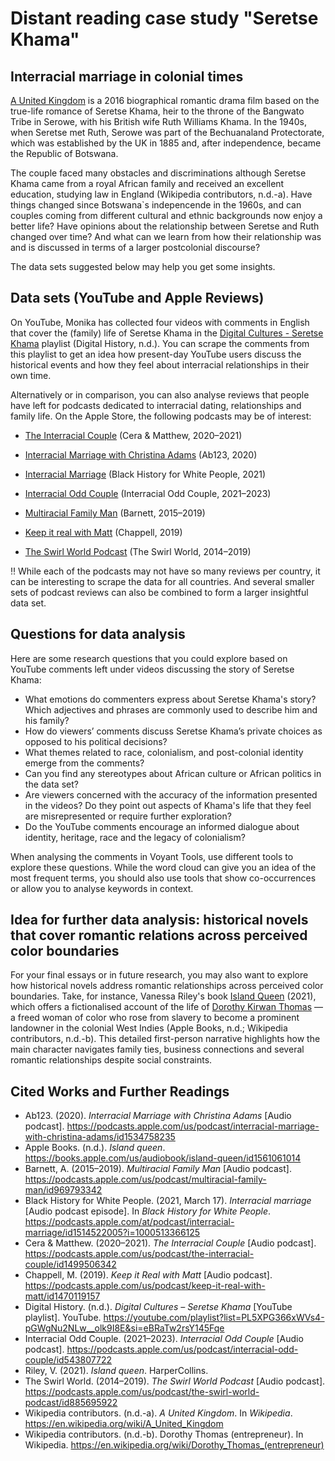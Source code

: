 # Distant reading case study "Seretse Khama"

## Interracial marriage in colonial times

[A United Kingdom](https://en.wikipedia.org/wiki/A_United_Kingdom) is a 2016 biographical romantic drama film based on the true-life romance of Seretse Khama, 
heir to the throne of the Bangwato Tribe in Serowe, with his British wife Ruth Williams Khama. In the 1940s, when Seretse met Ruth, Serowe was part of the Bechuanaland Protectorate, which was established by the UK in 1885 and, after independence, became the Republic of Botswana.

The couple faced many obstacles and discriminations although Seretse Khama came from a royal African family and received an excellent education,
studying law in England (Wikipedia contributors, n.d.-a). Have things changed since Botswana`s indepencende in the 1960s, and can couples coming from different cultural and ethnic
backgrounds now enjoy a better life? Have opinions about the relationship between Seretse and Ruth changed over time? And what can we learn from how their
relationship was and is discussed in terms of a larger postcolonial discourse?

The data sets suggested below may help you get some insights.

## Data sets (YouTube and Apple Reviews)

On YouTube, Monika has collected four videos with comments in English that cover the (family) life of Seretse Khama in the [Digital Cultures - Seretse Khama](https://youtube.com/playlist?list=PL5XPG366xWVs4-pGWgNu2NLw__olk9I8E&si=KNrZLoROgJUEQDcI) playlist (Digital History, n.d.). You can scrape the comments from this playlist to get an idea how present-day YouTube users discuss the historical events and how they feel about interracial relationships in their own time.

Alternatively or in comparison, you can also analyse reviews that people have left for podcasts dedicated to interracial dating, relationships and family life. On the Apple Store, the following podcasts may be of interest:

- [The Interracial Couple](https://podcasts.apple.com/us/podcast/the-interracial-couple/id1499506342) (Cera & Matthew, 2020–2021)

- [Interracial Marriage with Christina Adams](https://podcasts.apple.com/us/podcast/interracial-marriage-with-christina-adams/id1534758235) (Ab123, 2020)

- [Interracial Marriage](https://podcasts.apple.com/at/podcast/interracial-marriage/id1514522005?i=1000513366125) (Black History for White People, 2021)

- [Interracial Odd Couple](https://podcasts.apple.com/us/podcast/interracial-odd-couple/id543807722) (Interracial Odd Couple, 2021–2023)

- [Multiracial Family Man](https://podcasts.apple.com/us/podcast/multiracial-family-man/id969793342) (Barnett, 2015–2019)

- [Keep it real with Matt](https://podcasts.apple.com/us/podcast/keep-it-real-with-matt/id1470119157) (Chappell, 2019)

- [The Swirl World Podcast](https://podcasts.apple.com/us/podcast/the-swirl-world-podcast/id885695922) (The Swirl World, 2014–2019)

:bangbang: While each of the podcasts may not have so many reviews per country, it can be interesting to scrape the data for all countries. And several smaller sets of podcast reviews can also be combined to form a larger insightful data set.

## Questions for data analysis

Here are some research questions that you could explore based on YouTube comments left under videos discussing the story of Seretse Khama:

* What emotions do commenters express about Seretse Khama's story? Which adjectives and phrases are commonly used to describe him and his family?
* How do viewers’ comments discuss Seretse Khama’s private choices as opposed to his political decisions?
* What themes related to race, colonialism, and post-colonial identity emerge from the comments?
* Can you find any stereotypes about African culture or African politics in the data set?
* Are viewers concerned with the accuracy of the information presented in the videos? Do they point out aspects of Khama's life that they feel are misrepresented or require further exploration?
* Do the YouTube comments encourage an informed dialogue about identity, heritage, race and the legacy of colonialism?

When analysing the comments in Voyant Tools, use different tools to explore these questions. While the word cloud can give you an idea of the most frequent terms, you should also use tools that show co-occurrences or allow you to analyse keywords in context.

## Idea for further data analysis: historical novels that cover romantic relations across perceived color boundaries

For your final essays or in future research, you may also want to explore how historical novels address romantic relationships across perceived color boundaries. Take, for instance, Vanessa Riley's book [Island Queen](https://books.apple.com/us/audiobook/island-queen/id1561061014) (2021), which offers a fictionalised account of the life of [Dorothy Kirwan Thomas](https://en.wikipedia.org/wiki/Dorothy_Thomas_(entrepreneur)) — a freed woman of color who rose from slavery to become a prominent landowner in the colonial West Indies (Apple Books, n.d.; Wikipedia contributors, n.d.-b). This detailed first-person narrative highlights how the main character navigates family ties, business connections and several romantic relationships despite social constraints.

## Cited Works and Further Readings
- Ab123. (2020). *Interracial Marriage with Christina Adams* [Audio podcast]. https://podcasts.apple.com/us/podcast/interracial-marriage-with-christina-adams/id1534758235
- Apple Books. (n.d.). *Island queen*. https://books.apple.com/us/audiobook/island-queen/id1561061014
- Barnett, A. (2015–2019). *Multiracial Family Man* [Audio podcast]. https://podcasts.apple.com/us/podcast/multiracial-family-man/id969793342
- Black History for White People. (2021, March 17). *Interracial marriage* [Audio podcast episode]. In *Black History for White People*. https://podcasts.apple.com/at/podcast/interracial-marriage/id1514522005?i=1000513366125
- Cera & Matthew. (2020–2021). *The Interracial Couple* [Audio podcast]. https://podcasts.apple.com/us/podcast/the-interracial-couple/id1499506342
- Chappell, M. (2019). *Keep it Real with Matt* [Audio podcast]. https://podcasts.apple.com/us/podcast/keep-it-real-with-matt/id1470119157
- Digital History. (n.d.). *Digital Cultures – Seretse Khama* [YouTube playlist]. YouTube. https://youtube.com/playlist?list=PL5XPG366xWVs4-pGWgNu2NLw__olk9I8E&si=eBRaTw2rsY145Fqe
- Interracial Odd Couple. (2021–2023). *Interracial Odd Couple* [Audio podcast]. https://podcasts.apple.com/us/podcast/interracial-odd-couple/id543807722
- Riley, V. (2021). *Island queen*. HarperCollins.
- The Swirl World. (2014–2019). *The Swirl World Podcast* [Audio podcast]. https://podcasts.apple.com/us/podcast/the-swirl-world-podcast/id885695922
- Wikipedia contributors. (n.d.-a). *A United Kingdom*. In *Wikipedia*. https://en.wikipedia.org/wiki/A_United_Kingdom
- Wikipedia contributors. (n.d.-b). Dorothy Thomas (entrepreneur). In Wikipedia. https://en.wikipedia.org/wiki/Dorothy_Thomas_(entrepreneur)
